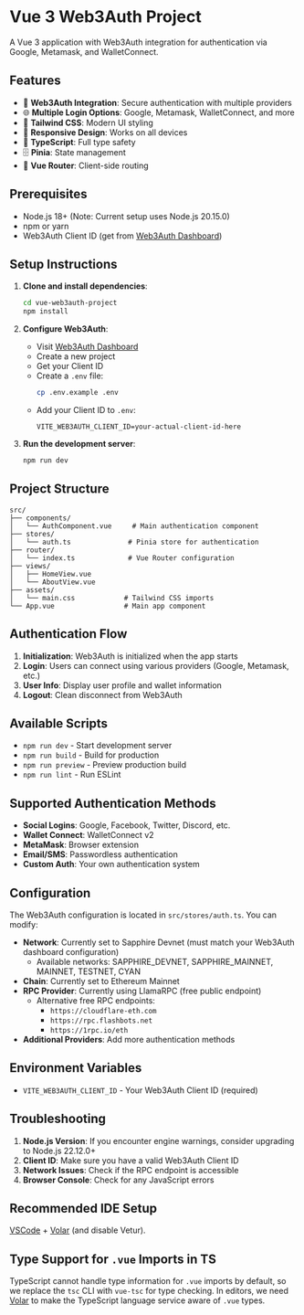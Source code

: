 # Vue 3 Web3Auth Project

A Vue 3 application with Web3Auth integration for authentication via Google, Metamask, and WalletConnect.

## Features

- 🔐 **Web3Auth Integration**: Secure authentication with multiple providers
- 🌐 **Multiple Login Options**: Google, Metamask, WalletConnect, and more
- 🎨 **Tailwind CSS**: Modern UI styling
- 📱 **Responsive Design**: Works on all devices
- 🔧 **TypeScript**: Full type safety
- 🗄️ **Pinia**: State management
- 🔗 **Vue Router**: Client-side routing

## Prerequisites

- Node.js 18+ (Note: Current setup uses Node.js 20.15.0)
- npm or yarn
- Web3Auth Client ID (get from [Web3Auth Dashboard](https://dashboard.web3auth.io))

## Setup Instructions

1. **Clone and install dependencies**:
   ```bash
   cd vue-web3auth-project
   npm install
   ```

2. **Configure Web3Auth**:
   - Visit [Web3Auth Dashboard](https://dashboard.web3auth.io)
   - Create a new project
   - Get your Client ID
   - Create a `.env` file:
     ```bash
     cp .env.example .env
     ```
   - Add your Client ID to `.env`:
     ```
     VITE_WEB3AUTH_CLIENT_ID=your-actual-client-id-here
     ```

3. **Run the development server**:
   ```bash
   npm run dev
   ```

## Project Structure

```
src/
├── components/
│   └── AuthComponent.vue     # Main authentication component
├── stores/
│   └── auth.ts              # Pinia store for authentication
├── router/
│   └── index.ts             # Vue Router configuration
├── views/
│   ├── HomeView.vue
│   └── AboutView.vue
├── assets/
│   └── main.css            # Tailwind CSS imports
└── App.vue                 # Main app component
```

## Authentication Flow

1. **Initialization**: Web3Auth is initialized when the app starts
2. **Login**: Users can connect using various providers (Google, Metamask, etc.)
3. **User Info**: Display user profile and wallet information
4. **Logout**: Clean disconnect from Web3Auth

## Available Scripts

- `npm run dev` - Start development server
- `npm run build` - Build for production
- `npm run preview` - Preview production build
- `npm run lint` - Run ESLint

## Supported Authentication Methods

- **Social Logins**: Google, Facebook, Twitter, Discord, etc.
- **Wallet Connect**: WalletConnect v2
- **MetaMask**: Browser extension
- **Email/SMS**: Passwordless authentication
- **Custom Auth**: Your own authentication system

## Configuration

The Web3Auth configuration is located in `src/stores/auth.ts`. You can modify:

- **Network**: Currently set to Sapphire Devnet (must match your Web3Auth dashboard configuration)
  - Available networks: SAPPHIRE_DEVNET, SAPPHIRE_MAINNET, MAINNET, TESTNET, CYAN
- **Chain**: Currently set to Ethereum Mainnet
- **RPC Provider**: Currently using LlamaRPC (free public endpoint)
  - Alternative free RPC endpoints:
    - `https://cloudflare-eth.com`
    - `https://rpc.flashbots.net`
    - `https://1rpc.io/eth`
- **Additional Providers**: Add more authentication methods

## Environment Variables

- `VITE_WEB3AUTH_CLIENT_ID` - Your Web3Auth Client ID (required)

## Troubleshooting

1. **Node.js Version**: If you encounter engine warnings, consider upgrading to Node.js 22.12.0+
2. **Client ID**: Make sure you have a valid Web3Auth Client ID
3. **Network Issues**: Check if the RPC endpoint is accessible
4. **Browser Console**: Check for any JavaScript errors

## Recommended IDE Setup

[VSCode](https://code.visualstudio.com/) + [Volar](https://marketplace.visualstudio.com/items?itemName=Vue.volar) (and disable Vetur).

## Type Support for `.vue` Imports in TS

TypeScript cannot handle type information for `.vue` imports by default, so we replace the `tsc` CLI with `vue-tsc` for type checking. In editors, we need [Volar](https://marketplace.visualstudio.com/items?itemName=Vue.volar) to make the TypeScript language service aware of `.vue` types.
